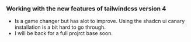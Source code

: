 ### Working with the new features of tailwindcss version 4
- Is a game changer but has alot to improve. Using the shadcn ui canary installation is a bit hard to go through.
- I will be back for a full projrct base soon.